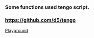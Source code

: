 ### Some functions used tengo script.
### https://github.com/d5/tengo

[Playground](https://tengolang.com/)
